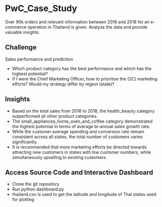 # PwC_Case_Study
Over 90k orders and relevant information between 2016 and 2018 for an e-commerce operation in Thailand is given. Analyze the data and provide valuable insights.

## Challenge
Sales performance and prediction
- Which product category has the best performance and which has the highest potential?
- If I were the Chief Marketing Officer, how to prioritise the (2C) marketing efforts? Would my strategy differ by region (state)?

## Insights
- Based on the total sales from 2016 to 2018, the health_beauty category outperformed all other product categories.
- The small_appliances_home_oven_and_coffee category demonstrated the highest potential in terms of average bi-annual sales growth rate.
- While the customer average spending and conversion rate remain consistent across all states, the total number of customers varies significantly.
- It is recommended that more marketing efforts be directed towards attracting new customers in states with low customer numbers, while simultaneously upselling to existing customers.

## Access Source Code and Interactive Dashboard
- Clone the git repository
- Run python dashboard.py
- thailand.csv is used to get the latitude and longitude of Thai states used for plotting

